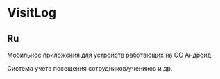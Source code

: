 # VisitLog

## Ru

Мобильное приложения для устройств работающих на ОС Андроид. 

Система учета посещения сотрудников/учеников и др.

